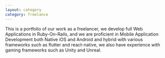 ```yaml
---
layout: category
category: freelance
---
```

 
 This is a portfolio of our work as a freelancer, we develop full Web Applications in Ruby-On-Rails, and we are proficient in Mobile Application Development both Native iOS and Android and hybrid with various frameworks such as flutter and react-native, we also have experience with gaming frameworks such as Unity and Unreal.